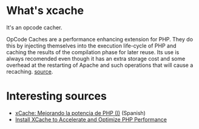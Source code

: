 # What's xcache
It's an opcode cacher.

OpCode Caches are a performance enhancing extension for PHP. They do this by
injecting themselves into the execution life-cycle of PHP and caching the
results of the compilation phase for later reuse. Its use is always recomended
even though it has an extra storage cost and some overhead at the restarting
of Apache and such operations that will cause a recaching.
[source](https://support.cloud.engineyard.com/hc/en-us/articles/205411888-PHP-Performance-I-Everything-You-Need-to-Know-About-OpCode-Caches).


# Interesting sources
* [xCache: Mejorando la potencia de PHP (I)](https://www.genbetadev.com/php/xcache-mejorando-la-potencia-de-php-i) (Spanish)
* [Install XCache to Accelerate and Optimize PHP Performance](http://www.tecmint.com/install-xcache-to-accelerate-and-optimize-php-performance/)